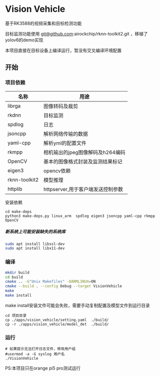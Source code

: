 # Vision Vehicle

基于RK3588的视频采集和目标检测功能

目标监测功能使用 git@github.com:airockchip/rknn-toolkit2.git ，移植了yolov6的demo实现

本项目直接在目标设备上编译运行，暂没有交叉编译环境配置
## 开始

### 项目依赖

| 名称            | 用途                     |
|---------------|------------------------|
| librga        | 图像转码及裁剪                |
| rkdnn         | 目标监测                   |
| spdlog        | 日志                     |
| jsoncpp       | 解析网络传输的数据              |
| yaml-cpp      | 解析yml的配置文件             |
| rkmpp         | 相机输出的jpeg图像解码及h264编码   |
| OpenCV        | 基本的图像格式封装及监测结果标记       |
| eigen3        | opencv依赖               |
| rknn-toolkit2 | 模型推理                   |
| httplib       | httpserver,用于客户端发送控制参数 |

安装依赖

```shell
cd make-deps
python3 make-deps.py linux_arm  spdlog eigen3 jsoncpp yaml-cpp rkmpp OpenCV
```

##### 新系统上可能安装缺失的系统库

```bash
sudo apt install libssl-dev
sudo apt install libx11-dev
```

### 编译

```bash
mkdir build  
cd build
cmake .. -G"Unix Makefiles" -DARMLINUX=ON
cmake --build . --config Debug --target VisionVehicle
make 
make install
```

make install安装文件可能会失败，需要手动复制配置及模型文件到运行目录

```shell
cd 项目目录
cp ./apps/vision_vehicle/setting.yaml  ./build/
cp -r ./apps/vision_vehicle/model_det  ./build/
```

### 运行

```shell
# 如果提示无法打开日志文件，修改用户组
#usermod -a -G syslog 用户名
./VisionVehicle
```
PS:本项目只在orange pi5 pro测试运行